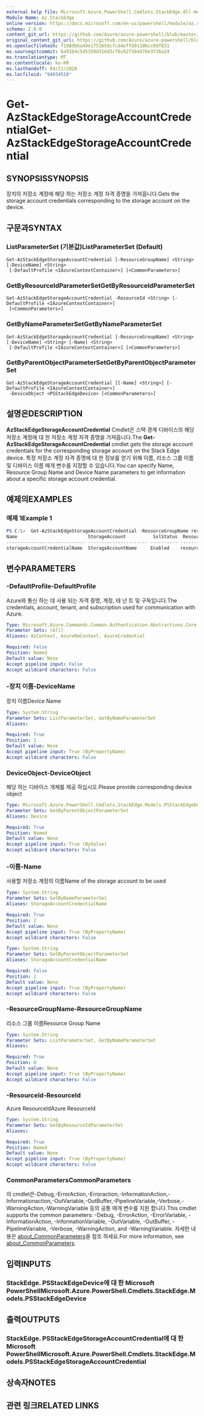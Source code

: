 ```yaml
---
external help file: Microsoft.Azure.PowerShell.Cmdlets.StackEdge.dll-Help.xml
Module Name: Az.StackEdge
online version: https://docs.microsoft.com/en-us/powershell/module/az.stackedge/get-azstackedgestorageaccountcredential
schema: 2.0.0
content_git_url: https://github.com/Azure/azure-powershell/blob/master/src/StackEdge/StackEdge/help/Get-AzStackEdgeStorageAccountCredential.md
original_content_git_url: https://github.com/Azure/azure-powershell/blob/master/src/StackEdge/StackEdge/help/Get-AzStackEdgeStorageAccountCredential.md
ms.openlocfilehash: f198db6a49e1f5165dcfcd4effd91106cc0df831
ms.sourcegitcommit: 6a91b4c545350d316d3cf8c62f384478e3f3ba24
ms.translationtype: MT
ms.contentlocale: ko-KR
ms.lasthandoff: 04/21/2020
ms.locfileid: "94034518"
---
```

# <span data-ttu-id="1927c-101">Get-AzStackEdgeStorageAccountCredential</span><span class="sxs-lookup"><span data-stu-id="1927c-101">Get-AzStackEdgeStorageAccountCredential</span></span>

## <span data-ttu-id="1927c-102">SYNOPSIS</span><span class="sxs-lookup"><span data-stu-id="1927c-102">SYNOPSIS</span></span>
<span data-ttu-id="1927c-103">장치의 저장소 계정에 해당 하는 저장소 계정 자격 증명을 가져옵니다.</span><span class="sxs-lookup"><span data-stu-id="1927c-103">Gets the storage account credentials corresponding to the storage account on the device.</span></span>

## <span data-ttu-id="1927c-104">구문과</span><span class="sxs-lookup"><span data-stu-id="1927c-104">SYNTAX</span></span>

### <span data-ttu-id="1927c-105">ListParameterSet (기본값)</span><span class="sxs-lookup"><span data-stu-id="1927c-105">ListParameterSet (Default)</span></span>
```
Get-AzStackEdgeStorageAccountCredential [-ResourceGroupName] <String> [-DeviceName] <String>
 [-DefaultProfile <IAzureContextContainer>] [<CommonParameters>]
```

### <span data-ttu-id="1927c-106">GetByResourceIdParameterSet</span><span class="sxs-lookup"><span data-stu-id="1927c-106">GetByResourceIdParameterSet</span></span>
```
Get-AzStackEdgeStorageAccountCredential -ResourceId <String> [-DefaultProfile <IAzureContextContainer>]
 [<CommonParameters>]
```

### <span data-ttu-id="1927c-107">GetByNameParameterSet</span><span class="sxs-lookup"><span data-stu-id="1927c-107">GetByNameParameterSet</span></span>
```
Get-AzStackEdgeStorageAccountCredential [-ResourceGroupName] <String> [-DeviceName] <String> [-Name] <String>
 [-DefaultProfile <IAzureContextContainer>] [<CommonParameters>]
```

### <span data-ttu-id="1927c-108">GetByParentObjectParameterSet</span><span class="sxs-lookup"><span data-stu-id="1927c-108">GetByParentObjectParameterSet</span></span>
```
Get-AzStackEdgeStorageAccountCredential [[-Name] <String>] [-DefaultProfile <IAzureContextContainer>]
 -DeviceObject <PSStackEdgeDevice> [<CommonParameters>]
```

## <span data-ttu-id="1927c-109">설명은</span><span class="sxs-lookup"><span data-stu-id="1927c-109">DESCRIPTION</span></span>
<span data-ttu-id="1927c-110">**AzStackEdgeStorageAccountCredential** Cmdlet은 스택 경계 디바이스의 해당 저장소 계정에 대 한 저장소 계정 자격 증명을 가져옵니다.</span><span class="sxs-lookup"><span data-stu-id="1927c-110">The **Get-AzStackEdgeStorageAccountCredential** cmdlet gets the storage account credentials for the corresponding storage account on the Stack Edge device.</span></span> <span data-ttu-id="1927c-111">특정 저장소 계정 자격 증명에 대 한 정보를 얻기 위해 이름, 리소스 그룹 이름 및 디바이스 이름 매개 변수를 지정할 수 있습니다.</span><span class="sxs-lookup"><span data-stu-id="1927c-111">You can specify Name, Resource Group Name and Device Name parameters to get information about a specific storage account credential.</span></span>

## <span data-ttu-id="1927c-112">예제의</span><span class="sxs-lookup"><span data-stu-id="1927c-112">EXAMPLES</span></span>

### <span data-ttu-id="1927c-113">예제 1</span><span class="sxs-lookup"><span data-stu-id="1927c-113">Example 1</span></span>
```powershell
PS C:\>  Get-AzStackEdgeStorageAccountCredential -ResourceGroupName resourceGroupName -DeviceName deviceName
Name                          StorageAccount          SslStatus  ResourceGroupName
----------------------------- ---------------------- ---------- ---------------------
storageAccountCredentialName  StorageAccountName     Enabled    resourceGroupName
```

## <span data-ttu-id="1927c-114">변수</span><span class="sxs-lookup"><span data-stu-id="1927c-114">PARAMETERS</span></span>

### <span data-ttu-id="1927c-115">-DefaultProfile</span><span class="sxs-lookup"><span data-stu-id="1927c-115">-DefaultProfile</span></span>
<span data-ttu-id="1927c-116">Azure와 통신 하는 데 사용 되는 자격 증명, 계정, 테 넌 트 및 구독입니다.</span><span class="sxs-lookup"><span data-stu-id="1927c-116">The credentials, account, tenant, and subscription used for communication with Azure.</span></span>

```yaml
Type: Microsoft.Azure.Commands.Common.Authentication.Abstractions.Core.IAzureContextContainer
Parameter Sets: (All)
Aliases: AzContext, AzureRmContext, AzureCredential

Required: False
Position: Named
Default value: None
Accept pipeline input: False
Accept wildcard characters: False
```

### <span data-ttu-id="1927c-117">-장치 이름</span><span class="sxs-lookup"><span data-stu-id="1927c-117">-DeviceName</span></span>
<span data-ttu-id="1927c-118">장치 이름</span><span class="sxs-lookup"><span data-stu-id="1927c-118">Device Name</span></span>

```yaml
Type: System.String
Parameter Sets: ListParameterSet, GetByNameParameterSet
Aliases:

Required: True
Position: 1
Default value: None
Accept pipeline input: True (ByPropertyName)
Accept wildcard characters: False
```

### <span data-ttu-id="1927c-119">DeviceObject</span><span class="sxs-lookup"><span data-stu-id="1927c-119">-DeviceObject</span></span>
<span data-ttu-id="1927c-120">해당 하는 디바이스 개체를 제공 하십시오.</span><span class="sxs-lookup"><span data-stu-id="1927c-120">Please provide corresponding device object</span></span>

```yaml
Type: Microsoft.Azure.PowerShell.Cmdlets.StackEdge.Models.PSStackEdgeDevice
Parameter Sets: GetByParentObjectParameterSet
Aliases: Device

Required: True
Position: Named
Default value: None
Accept pipeline input: True (ByValue)
Accept wildcard characters: False
```

### <span data-ttu-id="1927c-121">-이름</span><span class="sxs-lookup"><span data-stu-id="1927c-121">-Name</span></span>
<span data-ttu-id="1927c-122">사용할 저장소 계정의 이름</span><span class="sxs-lookup"><span data-stu-id="1927c-122">Name of the storage account to be used</span></span>

```yaml
Type: System.String
Parameter Sets: GetByNameParameterSet
Aliases: StorageAccountCredentialName

Required: True
Position: 2
Default value: None
Accept pipeline input: True (ByPropertyName)
Accept wildcard characters: False
```

```yaml
Type: System.String
Parameter Sets: GetByParentObjectParameterSet
Aliases: StorageAccountCredentialName

Required: False
Position: 2
Default value: None
Accept pipeline input: True (ByPropertyName)
Accept wildcard characters: False
```

### <span data-ttu-id="1927c-123">-ResourceGroupName</span><span class="sxs-lookup"><span data-stu-id="1927c-123">-ResourceGroupName</span></span>
<span data-ttu-id="1927c-124">리소스 그룹 이름</span><span class="sxs-lookup"><span data-stu-id="1927c-124">Resource Group Name</span></span>

```yaml
Type: System.String
Parameter Sets: ListParameterSet, GetByNameParameterSet
Aliases:

Required: True
Position: 0
Default value: None
Accept pipeline input: True (ByPropertyName)
Accept wildcard characters: False
```

### <span data-ttu-id="1927c-125">-ResourceId</span><span class="sxs-lookup"><span data-stu-id="1927c-125">-ResourceId</span></span>
<span data-ttu-id="1927c-126">Azure ResourceId</span><span class="sxs-lookup"><span data-stu-id="1927c-126">Azure ResourceId</span></span>

```yaml
Type: System.String
Parameter Sets: GetByResourceIdParameterSet
Aliases:

Required: True
Position: Named
Default value: None
Accept pipeline input: True (ByPropertyName)
Accept wildcard characters: False
```

### <span data-ttu-id="1927c-127">CommonParameters</span><span class="sxs-lookup"><span data-stu-id="1927c-127">CommonParameters</span></span>
<span data-ttu-id="1927c-128">이 cmdlet은-Debug,-ErrorAction,-Erroraction,-InformationAction,-Informationaction,-OutVariable,-OutBuffer,-PipelineVariable,-Verbose,-WarningAction,-WarningVariable 등의 공통 매개 변수를 지원 합니다.</span><span class="sxs-lookup"><span data-stu-id="1927c-128">This cmdlet supports the common parameters: -Debug, -ErrorAction, -ErrorVariable, -InformationAction, -InformationVariable, -OutVariable, -OutBuffer, -PipelineVariable, -Verbose, -WarningAction, and -WarningVariable.</span></span> <span data-ttu-id="1927c-129">자세한 내용은 [about_CommonParameters](http://go.microsoft.com/fwlink/?LinkID=113216)을 참조 하세요.</span><span class="sxs-lookup"><span data-stu-id="1927c-129">For more information, see [about_CommonParameters](http://go.microsoft.com/fwlink/?LinkID=113216).</span></span>

## <span data-ttu-id="1927c-130">입력</span><span class="sxs-lookup"><span data-stu-id="1927c-130">INPUTS</span></span>

### <span data-ttu-id="1927c-131">StackEdge. PSStackEdgeDevice에 대 한 Microsoft PowerShell</span><span class="sxs-lookup"><span data-stu-id="1927c-131">Microsoft.Azure.PowerShell.Cmdlets.StackEdge.Models.PSStackEdgeDevice</span></span>

## <span data-ttu-id="1927c-132">출력</span><span class="sxs-lookup"><span data-stu-id="1927c-132">OUTPUTS</span></span>

### <span data-ttu-id="1927c-133">StackEdge. PSStackEdgeStorageAccountCredential에 대 한 Microsoft PowerShell</span><span class="sxs-lookup"><span data-stu-id="1927c-133">Microsoft.Azure.PowerShell.Cmdlets.StackEdge.Models.PSStackEdgeStorageAccountCredential</span></span>

## <span data-ttu-id="1927c-134">상속자</span><span class="sxs-lookup"><span data-stu-id="1927c-134">NOTES</span></span>

## <span data-ttu-id="1927c-135">관련 링크</span><span class="sxs-lookup"><span data-stu-id="1927c-135">RELATED LINKS</span></span>
